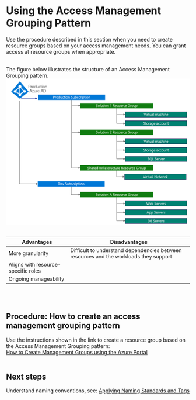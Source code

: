 # Using the Access Management Grouping Pattern 
Use the procedure described in this section when you need to create resource groups based on your access management needs. You can grant access at resource groups when appropriate. 
<br />
<br />

The figure below illustrates the structure of an Access Management Grouping pattern.
![Access-Management-Grouping-Pattern](https://github.com/alvarovitta/Enrollment-and-Subscription/blob/master/_images/Access-Management-Grouping-Pattern.png)
<br />
<br />

| Advantages | Disadvantages |
|----------- | ----------|
| More granularity | Difficult to understand dependencies between resources and the workloads they support |
| Aligns with resource-specific roles | |
| Ongoing manageability |
<br />
<br />

## Procedure: How to create an access management grouping pattern  
Use the instructions shown in the link to create a resource group based on the Access Management Grouping pattern:   
[How to Create Management Groups using the Azure Portal](https://docs.microsoft.com/en-us/azure/azure-resource-manager/management-groups-create)
<br />
<br />

## Next steps 
Understand naming conventions, see:  [Applying Naming Standards and Tags](4.0-Applying-Naming-Standards-and-Tags.md) 
